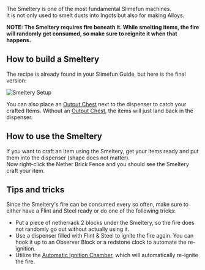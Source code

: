 The Smeltery is one of the most fundamental Slimefun machines.  
It is not only used to smelt dusts into Ingots but also for making Alloys.

**NOTE: The Smeltery requires fire beneath it. While smelting items, the fire will randomly get consumed, so make sure to reignite it when that happens.**

## How to build a Smeltery

The recipe is already found in your Slimefun Guide, but here is the final version:

<img src="/slimefun-images/multiblock-smeltery.png" alt="Smeltery Setup">

You can also place an [Output Chest](https://github.com/Slimefun/Slimefun4/wiki/Output-Chest) next to the dispenser to catch your crafted Items.
Without an [Output Chest](https://github.com/Slimefun/Slimefun4/wiki/Output-Chest), the items will just land back in the dispenser.

## How to use the Smeltery

If you want to craft an Item using the Smeltery, get your items ready and put them into the dispenser (shape does not matter).  
Now right-click the Nether Brick Fence and you should see the Smeltery craft your item.

## Tips and tricks

Since the Smeltery's fire can be consumed every so often, make sure to either have a Flint and Steel ready or do one of the following tricks:

* Put a piece of netherrack 2 blocks under the Smeltery, so the fire does not randomly go out without actually using it.
* Use a dispenser filled with Flint & Steel to ignite the fire again. You can hook it up to an Observer Block or a redstone clock to automate the re-ignition.
* Utilize the [Automatic Ignition Chamber](https://github.com/Slimefun/Slimefun4/wiki/Automatic-Ignition-Chamber), which will automatically re-ignite the fire.
